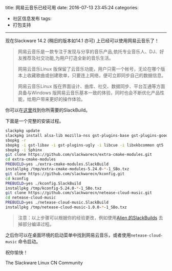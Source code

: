 title: 网易云音乐已经可用
date: 2016-07-13 23:45:24
categories:
  - 社区信息发布
tags:
  - 打包支持
---

现在Slackware 14.2 (稍旧的版本如14.1 亦可) 上已经可以使用网易云音乐了！

> 网易云音乐是一款专注于发现与分享的音乐产品,依托专业音乐人、DJ、好友推荐及社交功能,为用户打造全新的音乐生活。
>
> 网易云音乐Linux 版保留了云音乐功能，用户只需一个帐号，无论在哪个版本上收藏歌曲或创建歌单，只要连上网络，便可立即同步自己的数据信息。
>
> 网易云音乐Linux 版在界面设计、曲库、社交、数据同步、平台互通等方面具备与Windows 版网易云音乐基本一致的体验，同时也会不断优化产品性能，给用户带来更好的操作体验。

你可以在[这里](https://github.com/slackwarecn/netease-cloud-music)找到你所需要的SlackBuild。

下面是一个完整的安装过程。

```bash
slackpkg update
slackpkg install alsa-lib mozilla-nss gst-plugins-base gst-plugins-good
sbopkg -r
sbopkg -i gst-libav -i gst-plugins-ugly -i libcue -i libxkbcommon qt5
sbopkg -i Sphinx
git clone https://github.com/slackwarecn/extra-cmake-modules.git
cd extra-cmake-modules
PREBUILD=yes ./extra-cmake-modules.SlackBuild
installpkg /tmp/extra-cmake-modules-5.24.0-*-1_SBo.txz
git clone https://github.com/slackwarecn/kconfig.git
cd kconfig
PREBUILD=yes ./kconfig.SlackBuild
installpkg /tmp/kconfig-5.24.0-*-1_SBo.txz
git clone https://github.com/slackwarecn/netease-cloud-music.git
cd netease-cloud-music
PREBUILD=yes ./netease-cloud-music.SlackBuild
installpkg /tmp/netease-cloud-music-1.0.0-*-1_SBo.txz
```

> 注意：以上步骤可以根据你的经验更改，例如使用[Alien 的SlackBuilds](http://www.slackware.com/~alien/slackbuilds) 去掉部分编译过程。

之后你可以在桌面环境的启动菜单中找到网易云音乐，或者使用`netease-cloud-music` 命令启动。

祝你愉快！

The Slackware Linux CN Community

